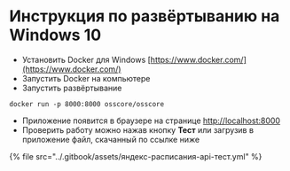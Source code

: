 # Инструкция по развёртыванию на Windows 10

* Установить Docker для Windows [https://www.docker.com/](https://www.docker.com/)
* Запустить Docker на компьютере
* Запустить развёртывание

```
docker run -p 8000:8000 osscore/osscore
```

* Приложение появится в браузере на странице [http://localhost:8000](http://localhost:8000)
* Проверить работу можно нажав кнопку **Тест** или загрузив в приложение файл, скачанный по ссылке ниже

{% file src="../.gitbook/assets/яндекс-расписания-api-тест.yml" %}
